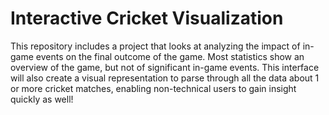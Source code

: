 # Interactive Cricket Visualization
This repository includes a project that looks at analyzing the impact of in-game events on the final outcome of the game. Most statistics show an overview of the game, but not of significant in-game events. This interface will also create a visual representation to parse through all the data about 1 or more cricket matches, enabling non-technical users to gain insight quickly as well!
